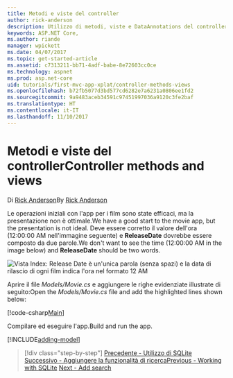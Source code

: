 ```yaml
---
title: Metodi e viste del controller
author: rick-anderson
description: Utilizzo di metodi, viste e DataAnnotations del controller
keywords: ASP.NET Core,
ms.author: riande
manager: wpickett
ms.date: 04/07/2017
ms.topic: get-started-article
ms.assetid: c7313211-bb71-4adf-babe-8e72603cc0ce
ms.technology: aspnet
ms.prod: asp.net-core
uid: tutorials/first-mvc-app-xplat/controller-methods-views
ms.openlocfilehash: b72fb5077d3bd577cd6282e7a6231a0806ee1fd2
ms.sourcegitcommit: 9a9483aceb34591c97451997036a9120c3fe2baf
ms.translationtype: HT
ms.contentlocale: it-IT
ms.lasthandoff: 11/10/2017
---
```

# <a name="controller-methods-and-views"></a><span data-ttu-id="85fa2-104">Metodi e viste del controller</span><span class="sxs-lookup"><span data-stu-id="85fa2-104">Controller methods and views</span></span>

<span data-ttu-id="85fa2-105">Di [Rick Anderson](https://twitter.com/RickAndMSFT)</span><span class="sxs-lookup"><span data-stu-id="85fa2-105">By [Rick Anderson](https://twitter.com/RickAndMSFT)</span></span>

<span data-ttu-id="85fa2-106">Le operazioni iniziali con l'app per i film sono state efficaci, ma la presentazione non è ottimale.</span><span class="sxs-lookup"><span data-stu-id="85fa2-106">We have a good start to the movie app, but the presentation is not ideal.</span></span> <span data-ttu-id="85fa2-107">Deve essere corretto il valore dell'ora (12:00:00 AM nell'immagine seguente) e **ReleaseDate** dovrebbe essere composto da due parole.</span><span class="sxs-lookup"><span data-stu-id="85fa2-107">We don't want to see the time (12:00:00 AM in the image below) and **ReleaseDate** should be two words.</span></span>

![Vista Index: Release Date è un'unica parola (senza spazi) e la data di rilascio di ogni film indica l'ora nel formato 12 AM](../../tutorials/first-mvc-app/working-with-sql/_static/m55.png)

<span data-ttu-id="85fa2-109">Aprire il file *Models/Movie.cs* e aggiungere le righe evidenziate illustrate di seguito:</span><span class="sxs-lookup"><span data-stu-id="85fa2-109">Open the *Models/Movie.cs* file and add the highlighted lines shown below:</span></span>

[!code-csharp[Main](../../tutorials/first-mvc-app/start-mvc/sample/MvcMovie/Models/MovieDate.cs?name=snippet_1&highlight=2,11-12)]

<span data-ttu-id="85fa2-110">Compilare ed eseguire l'app.</span><span class="sxs-lookup"><span data-stu-id="85fa2-110">Build and run the app.</span></span>

<!-- include start
![MVC Movie application open browser showing movie data](../../tutorials/first-mvc-app/working-with-sql/_static/m55.png)

 -->

[!INCLUDE[adding-model](../../includes/mvc-intro/controller-methods-views.md)]

>[!div class="step-by-step"]
<span data-ttu-id="85fa2-111">[Precedente - Utilizzo di SQLite](working-with-sql.md)
[Successivo - Aggiungere la funzionalità di ricerca](search.md)</span><span class="sxs-lookup"><span data-stu-id="85fa2-111">[Previous - Working with SQLite](working-with-sql.md)
[Next - Add search](search.md)</span></span>  
